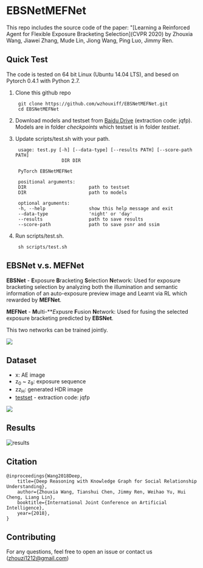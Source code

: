 # EBSNetMEFNet

This repo includes the source code of the paper: "[Learning a Reinforced Agent for Flexible Exposure Bracketing Selection](CVPR 2020) by Zhouxia Wang, Jiawei Zhang, Mude Lin, Jiong Wang, Ping Luo, Jimmy Ren.

## Quick Test

The code is tested on 64 bit Linux (Ubuntu 14.04 LTS), and besed on Pytorch 0.4.1 with Python 2.7.

1. Clone this github repo

        git clone https://github.com/wzhouxiff/EBSNetMEFNet.git
        cd EBSNetMEFNet
    
2. Download models and testset from [Baidu Drive](https://pan.baidu.com/s/1o39r3Mmj523IJT6e7YcFFQ) (extraction code: jqfp). Models are in folder *checkpoints* which testset is in folder *testset*.

3. Update scripts/test.sh with your path.
                
        usage: test.py [-h] [--data-type] [--results PATH] [--score-path PATH]
                        DIR DIR

        PyTorch EBSNetMEFNet

        positional arguments:
        DIR                       path to testset
        DIR                       path to models

        optional arguments:
        -h, --help                show this help message and exit
        --data-type               'night' or 'day'
        --results                 path to save results
        --score-path              path to save psnr and ssim
                
4. Run scripts/test.sh.

        sh scripts/test.sh

## EBSNet v.s. MEFNet

**EBSNet** - **E**xposure **B**racketing **S**election **N**etwork: Used for exposure bracketing selection by analyzing both the illumination and semantic information of an auto-exposure preview image and Learnt via RL which rewarded by **MEFNet**.

**MEFNet** - **M**ulti-***E*xpusre **F**usion **N**etwork: Used for fusing the selected exposure bracketing predicted by **EBSNet**.

This two networks can be trained jointly.

<img src="images/framework.jpg">

## Dataset

* x: AE image
* z<sub>0</sub> ~ z<sub>9</sub>: exposure sequence
* zz<sub>H</sub>: generated HDR image
* [testset](https://pan.baidu.com/s/1o39r3Mmj523IJT6e7YcFFQ) -  extraction code: jqfp

<img src="images/samples.jpg">
    
## Results

![results]("images/results/gif")


## Citation
    @inproceedings{Wang2018Deep,
        title={Deep Reasoning with Knowledge Graph for Social Relationship Understanding},
        author={Zhouxia Wang, Tianshui Chen, Jimmy Ren, Weihao Yu, Hui Cheng, Liang Lin},
        booktitle={International Joint Conference on Artificial Intelligence},
        year={2018},
    }

## Contributing
For any questions, feel free to open an issue or contact us (zhouzi1212@gmail.com)
